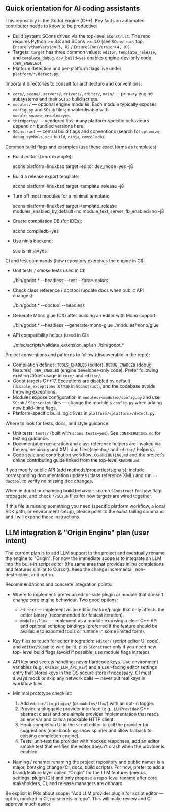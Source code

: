 ## Quick orientation for AI coding assistants

This repository is the Godot Engine (C++). Key facts an automated contributor
needs to know to be productive:

- Build system: SCons driven via the top-level `SConstruct`. The repo requires
  Python >= 3.8 and SCons >= 4.0 (see `SConstruct` top: `EnsurePythonVersion(3, 8)` /
  `EnsureSConsVersion(4, 0)`).
- Targets: `target` has three common values: `editor`, `template_release`, and
  `template_debug`. `dev_build=yes` enables engine-dev-only code (`DEV_ENABLED`).
- Platform detection and per-platform flags live under `platform/*/detect.py`.

Important directories to consult for architecture and conventions:

- `core/`, `scene/`, `servers/`, `drivers/`, `editor/`, `main/` — primary
  engine subsystems and their `SCsub` build scripts.
- `modules/` — optional engine modules. Each module typically exposes
  `config.py` and `SCsub` files; enable/disable with `module_<name>_enabled=yes`.
- `thirdparty/` — vendored libs: many platform-specific behaviours depend on
  bundled versions here.
- `SConstruct` — central build flags and conventions (search for `optimize`,
  `debug_symbols`, `scu_build`, `ninja`, `compiledb`).

Common build flags and examples (use these exact forms as templates):

- Build editor (Linux example):

  scons platform=linuxbsd target=editor dev_mode=yes -j8

- Build a release export template:

  scons platform=linuxbsd target=template_release -j8

- Turn off most modules for a minimal template:

  scons platform=linuxbsd target=template_release modules_enabled_by_default=no module_text_server_fb_enabled=no -j8

- Create compilation DB (for IDEs):

  scons compiledb=yes

- Use ninja backend:

  scons ninja=yes

CI and test commands (how repository exercises the engine in CI):

- Unit tests / smoke tests used in CI:

  ./bin/godot.* --headless --test --force-colors

- Check class reference / doctool (update docs when public API changes):

  ./bin/godot.* --doctool --headless

- Generate Mono glue (C#) after building an editor with Mono support:

  ./bin/godot.* --headless --generate-mono-glue ./modules/mono/glue

- API compatibility helper (used in CI):

  ./misc/scripts/validate_extension_api.sh ./bin/godot.*

Project conventions and patterns to follow (discoverable in the repo):

- Compilation defines: `TOOLS_ENABLED` (editor), `DEBUG_ENABLED` (debug
  features), `DEV_ENABLED` (engine developer-only code). Prefer following
  existing #ifdef usage in `core/` and `editor/`.
- Godot targets C++17. Exceptions are disabled by default (`disable_exceptions`
  is true in `SConstruct`), and the codebase avoids throwing exceptions.
- Modules expose configuration in `modules/<module>/config.py` and use
  `SCsub` / `SConscript` files — change the module's `config.py` when adding
  new build-time flags.
- Platform-specific build logic lives in `platform/<platform>/detect.py`.

Where to look for tests, docs, and style guidance:

- Unit tests: `tests/` (built with `scons tests=yes`). See `CONTRIBUTING.md`
  for testing guidance.
- Documentation generation and class reference helpers are invoked via the
  engine binary and XML doc files (see `doc/` and `editor/` helpers).
- Code style and contribution workflow: `CONTRIBUTING.md` and the project's
  online contributing guide linked from the top-level `README.md`.

If you modify public API (add methods/properties/signals): include
corresponding documentation updates (class reference XML) and run `--doctool` to
verify no missing doc changes.

When in doubt or changing build behavior: search `SConstruct` for how flags
propagate, and check `*/SCsub` files for how targets are wired together.

If this file is missing something you need (specific platform workflow, a
local SDK path, or environment setup), please point to the exact failing
command and I will expand these instructions.

## LLM integration & "Origin Engine" plan (user intent)

The current plan is to add LLM support to the project and eventually rename
the engine to "Origin". For now the immediate scope is to integrate an LLM
into the built-in script editor (the same area that provides inline
completions and features similar to Cursor). Keep the change incremental,
non-destructive, and opt-in.

Recommendations and concrete integration points:

- Where to implement: prefer an editor-side plugin or module that doesn't
  change core engine behaviour. Two good options:
  - `editor/` — implement as an editor feature/plugin that only affects the
    editor binary (recommended for fastest iteration).
  - `modules/llm/` — implement as a module exposing a clear C++ API and
    optional scripting bindings (preferred if the feature should be available
    to exported tools or runtime in some limited form).

- Key files to touch for editor integration: `editor/` (script editor UI code),
  and `editor/SCsub` to wire build, plus `SConstruct` only if you need new top-
  level build flags (avoid if possible; use module flags instead).

- API key and secrets handling: never hardcode keys. Use environment variables
  (e.g., `ORIGIN_LLM_API_KEY`) and a user-facing editor settings entry that
  stores keys in the OS secure store if necessary. CI must always mock or skip
  any network calls — never put real keys in workflow files.

- Minimal prototype checklist:
  1. Add `editor/llm_plugin/` (or `modules/llm/`) with an opt-in toggle.
  2. Provide a pluggable provider interface (e.g., `LLMProvider` C++ abstract
     class) and one simple provider implementation that reads an env var and
     calls a mockable HTTP client.
  3. Hook completion UI in the script editor to call the provider for
     suggestions (non-blocking; show spinner and allow fallback to existing
     completion engine).
  4. Tests: unit-test the provider with mocked responses; add an editor smoke
     test that verifies the editor doesn't crash when the provider is enabled.

- Naming / rename: renaming the project repository and public names is a
  major, breaking change (CI, docs, build scripts). For now, prefer to add a
  brand/feature layer called "Origin" for the LLM features (menus, settings,
  plugin IDs) and only propose a repo-level rename after core stakeholders,
  CI, and release managers are onboard.

Be explicit in PRs about scope: "Add LLM provider plugin for script editor
— opt-in, mocked in CI, no secrets in repo". This will make review and CI
approval much easier.
